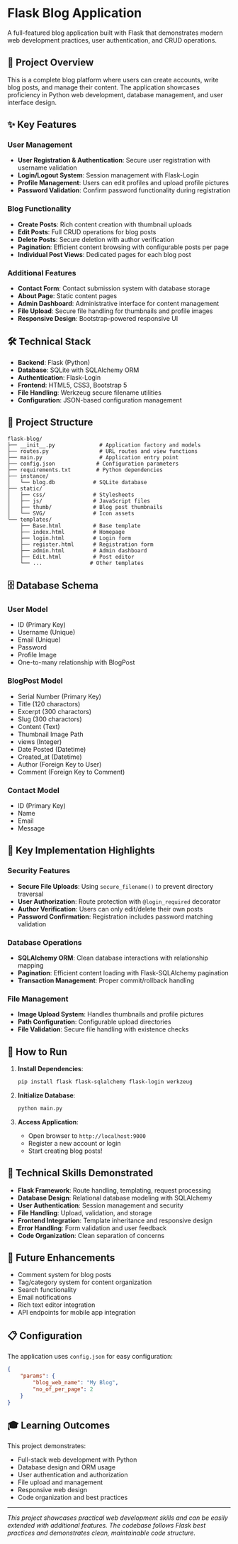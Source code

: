 # Flask Blog Application

A full-featured blog application built with Flask that demonstrates modern web development practices, user authentication, and CRUD operations.

## 🚀 Project Overview

This is a complete blog platform where users can create accounts, write blog posts, and manage their content. The application showcases proficiency in Python web development, database management, and user interface design.

## ✨ Key Features

### User Management
- **User Registration & Authentication**: Secure user registration with username validation
- **Login/Logout System**: Session management with Flask-Login
- **Profile Management**: Users can edit profiles and upload profile pictures
- **Password Validation**: Confirm password functionality during registration

### Blog Functionality
- **Create Posts**: Rich content creation with thumbnail uploads
- **Edit Posts**: Full CRUD operations for blog posts
- **Delete Posts**: Secure deletion with author verification
- **Pagination**: Efficient content browsing with configurable posts per page
- **Individual Post Views**: Dedicated pages for each blog post

### Additional Features
- **Contact Form**: Contact submission system with database storage
- **About Page**: Static content pages
- **Admin Dashboard**: Administrative interface for content management
- **File Upload**: Secure file handling for thumbnails and profile images
- **Responsive Design**: Bootstrap-powered responsive UI

## 🛠 Technical Stack

- **Backend**: Flask (Python)
- **Database**: SQLite with SQLAlchemy ORM
- **Authentication**: Flask-Login
- **Frontend**: HTML5, CSS3, Bootstrap 5
- **File Handling**: Werkzeug secure filename utilities
- **Configuration**: JSON-based configuration management

## 📁 Project Structure

```
flask-blog/
├── __init__.py              # Application factory and models
├── routes.py                # URL routes and view functions
├── main.py                  # Application entry point
├── config.json             # Configuration parameters
├── requirements.txt        # Python dependencies
├── instance/
│   └── blog.db            # SQLite database
├── static/
│   ├── css/               # Stylesheets
│   ├── js/                # JavaScript files
│   ├── thumb/             # Blog post thumbnails
│   └── SVG/               # Icon assets
└── templates/
    ├── Base.html          # Base template
    ├── index.html         # Homepage
    ├── login.html         # Login form
    ├── register.html      # Registration form
    ├── admin.html         # Admin dashboard
    ├── Edit.html          # Post editor
    └── ...               # Other templates
```

## 🗄 Database Schema

### User Model
- ID (Primary Key)
- Username (Unique)
- Email (Unique)
- Password
- Profile Image
- One-to-many relationship with BlogPost

### BlogPost Model
- Serial Number (Primary Key)
- Title (120 charactors)
- Excerpt (300 charactors)
- Slug (300 charactors)
- Content (Text)
- Thumbnail Image Path
- views (Integer)
- Date Posted (Datetime)
- Created_at (Datetime)
- Author (Foreign Key to User)
- Comment (Foreign Key to Comment)

### Contact Model
- ID (Primary Key)
- Name
- Email
- Message

## 🔧 Key Implementation Highlights

### Security Features
- **Secure File Uploads**: Using `secure_filename()` to prevent directory traversal
- **User Authorization**: Route protection with `@login_required` decorator
- **Author Verification**: Users can only edit/delete their own posts
- **Password Confirmation**: Registration includes password matching validation

### Database Operations
- **SQLAlchemy ORM**: Clean database interactions with relationship mapping
- **Pagination**: Efficient content loading with Flask-SQLAlchemy pagination
- **Transaction Management**: Proper commit/rollback handling

### File Management
- **Image Upload System**: Handles thumbnails and profile pictures
- **Path Configuration**: Configurable upload directories
- **File Validation**: Secure file handling with existence checks

## 🚀 How to Run

1. **Install Dependencies**:
   ```bash
   pip install flask flask-sqlalchemy flask-login werkzeug
   ```

2. **Initialize Database**:
   ```bash
   python main.py
   ```

3. **Access Application**:
   - Open browser to `http://localhost:9000`
   - Register a new account or login
   - Start creating blog posts!

## 🎯 Technical Skills Demonstrated

- **Flask Framework**: Route handling, templating, request processing
- **Database Design**: Relational database modeling with SQLAlchemy
- **User Authentication**: Session management and security
- **File Handling**: Upload, validation, and storage
- **Frontend Integration**: Template inheritance and responsive design
- **Error Handling**: Form validation and user feedback
- **Code Organization**: Clean separation of concerns

## 🔮 Future Enhancements

- Comment system for blog posts
- Tag/category system for content organization
- Search functionality
- Email notifications
- Rich text editor integration
- API endpoints for mobile app integration

## 📋 Configuration

The application uses `config.json` for easy configuration:
```json
{
    "params": {
        "blog_web_name": "My Blog",
        "no_of_per_page": 2
    }
}
```

## 🎓 Learning Outcomes

This project demonstrates:
- Full-stack web development with Python
- Database design and ORM usage
- User authentication and authorization
- File upload and management
- Responsive web design
- Code organization and best practices

---

*This project showcases practical web development skills and can be easily extended with additional features. The codebase follows Flask best practices and demonstrates clean, maintainable code structure.*
